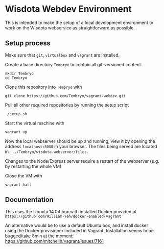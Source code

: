 # Wisdota Webdev Environment 

This is intended to make the setup of a local development environment to work on the Wisdota webservice as straightforward as possible.

## Setup process

Make sure that `git`, `virtualbox` and `vagrant` are installed.

Create a base directory `Tembryo` to contain all git-versioned content.

    mkdir Tembryo
    cd Tembryo

Clone this repository into `Tembryo` with

    git clone https://github.com/Tembryo/vagrant-webdev.git

Pull all other required repositories by running the setup script

    ./setup.sh

Start the virtual machine with

    vagrant up

Now the local webserver should be up and running, view it by opening the address `localhost:8080` in your browser.
The files being served are located in `.../Tembryo/wisdota-webserver/files`. 

Changes to the Node/Express server require a restart of the webserver (e.g. by restarting the whole VM).

Close the VM with

    vagrant halt

## Documentation

This uses the Ubuntu 14.04 box with installed Docker provided at `https://github.com/William-Yeh/docker-enabled-vagrant`

An alternative would be to use a default Ubuntu box, and install docker using the Docker provisioner included in Vagrant. Installation seems to be bugged/take 8min at the moment: https://github.com/mitchellh/vagrant/issues/7161